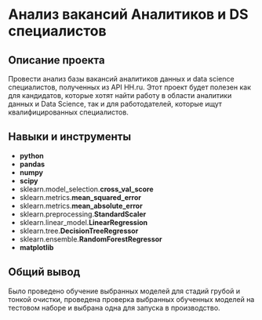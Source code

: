 # Анализ вакансий Аналитиков и DS специалистов


## Описание проекта

Провести анализ базы вакансий аналитиков данных и data science специалистов, полученных из API HH.ru. Этот проект будет полезен как для кандидатов, которые хотят найти работу в области аналитики данных и Data Science, так и для работодателей, которые ищут квалифицированных специалистов.


## Навыки и инструменты

- **python**
- **pandas**
- **numpy**
- **scipy**
- sklearn.model_selection.**cross_val_score**
- sklearn.metrics.**mean_squared_error**
- sklearn.metrics.**mean_absolute_error**
- sklearn.preprocessing.**StandardScaler**
- sklearn.linear_model.**LinearRegression**
- sklearn.tree.**DecisionTreeRegressor**
- sklearn.ensemble.**RandomForestRegressor**
- **matplotlib**

## 

## Общий вывод

Было проведено обучение выбранных моделей для стадий грубой и тонкой очистки, проведена проверка выбранных обученных моделей на тестовом наборе и выбрана одна для запуска в производство.
